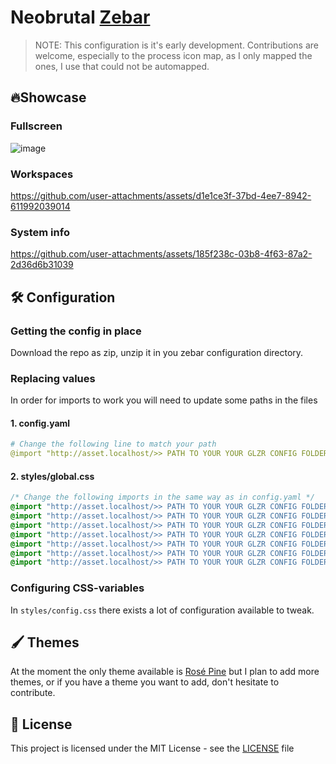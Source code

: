 # Neobrutal [Zebar](https://github.com/glzr-io/zebar)  

> NOTE: This configuration is it's early development. Contributions are
> welcome, especially to the process icon map, as I only mapped the ones, I use
> that could not be automapped.

## 🔥Showcase

### Fullscreen

![image](https://github.com/adriankarlen/neobrutal-zebar/blob/main/misc/fullscreen.png)
### Workspaces

https://github.com/user-attachments/assets/d1e1ce3f-37bd-4ee7-8942-611992039014

### System info

https://github.com/user-attachments/assets/185f238c-03b8-4f63-87a2-2d36d6b31039

## 🛠️ Configuration

### Getting the config in place

Download the repo as zip, unzip it in you zebar configuration directory.

### Replacing values

In order for imports to work you will need to update some paths in the files

#### 1. config.yaml

```yaml
# Change the following line to match your path
@import "http://asset.localhost/>> PATH TO YOUR YOUR GLZR CONFIG FOLDER<<.glzr%5Czebar%5Cstyles%5Cglobal.css";
```

#### 2. styles/global.css 
```css
/* Change the following imports in the same way as in config.yaml */
@import "http://asset.localhost/>> PATH TO YOUR YOUR GLZR CONFIG FOLDER<</.glzr/zebar/styles/themes/rose-pine.css";
@import "http://asset.localhost/>> PATH TO YOUR YOUR GLZR CONFIG FOLDER<</.glzr/zebar/styles/config.css";
@import "http://asset.localhost/>> PATH TO YOUR YOUR GLZR CONFIG FOLDER<</.glzr/zebar/styles/animations.css";
@import "http://asset.localhost/>> PATH TO YOUR YOUR GLZR CONFIG FOLDER<</.glzr/zebar/styles/bar.css";
@import "http://asset.localhost/>> PATH TO YOUR YOUR GLZR CONFIG FOLDER<</.glzr/zebar/styles/group-left.css";
@import "http://asset.localhost/>> PATH TO YOUR YOUR GLZR CONFIG FOLDER<</.glzr/zebar/styles/group-center.css";
@import "http://asset.localhost/>> PATH TO YOUR YOUR GLZR CONFIG FOLDER<</.glzr/zebar/styles/group-right.css";
```

### Configuring CSS-variables

In `styles/config.css` there exists a lot of configuration available to tweak.

## 🖌️ Themes

At the moment the only theme available is [Rosé Pine](https://rosepinetheme.com/) but I plan to add more themes, or if you have a theme you want to add, don't hesitate to contribute.

## 📃 License

This project is licensed under the MIT License - see the
[LICENSE](https://github.com/adriankarlen/neobrutal-zebar/blob/main/LICENSE) file
